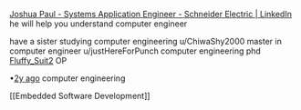 [Joshua Paul - Systems Application Engineer - Schneider Electric | LinkedIn](https://www.linkedin.com/in/joshua-paul-77a932193/) 
he will help you understand computer engineer  


have  a sister studying computer engineering
u/ChiwaShy2000 
master in computer engineer 
u/justHereForPunch 
computer engineering phd  
[Fluffy_Suit2](https://www.reddit.com/user/Fluffy_Suit2/)
OP

•[2y ago](https://www.reddit.com/r/AskAcademia/comments/176jp3r/comment/k4nhce3/)
computer engineering 

[[Embedded Software Development]]
